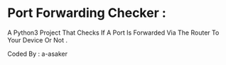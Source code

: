 # Port Forwarding Checker :
  A Python3 Project That Checks If A Port Is Forwarded Via The Router To Your Device Or Not .

   Coded By : a-asaker
